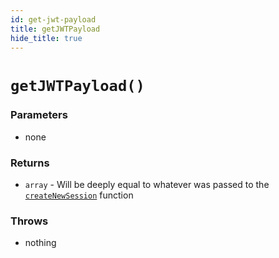 ```yaml
---
id: get-jwt-payload
title: getJWTPayload
hide_title: true
---
```


# `getJWTPayload()`

### Parameters
- none

### Returns
- `array` - Will be deeply equal to whatever was passed to the [`createNewSession`](../create-new-session) function

### Throws
- nothing